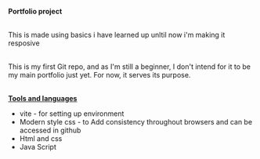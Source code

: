 <b>Portfolio project</b> <br> <br>

This is made using basics i have learned up unltil now i'm making it resposive <br><br>


This is my first Git repo, and as I'm still a beginner, I don't intend for it to be my main portfolio just yet. For now, it serves its purpose.<br><br>


<u><b>Tools and languages </u> </b> <ul>
                      <li> vite - for setting up environment </li>
                      <li> Modern style css - to Add consistency throughout browsers and can be accessed in github</li>
                      <li>Html and css</li>
                      <li>Java Script </li>
                      </ul>
